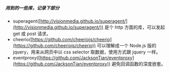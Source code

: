 ##### 用到的一些库，记录下部分

- superagent([http://visionmedia.github.io/superagent/](http://visionmedia.github.io/superagent/)) 是个 http 方面的库，可以发起 get 或 post 请求。
- cheerio([https://github.com/cheeriojs/cheerio](https://github.com/cheeriojs/cheerio)) 可以理解成一个 Node.js 版的 jquery，用来从网页中以 css selector 取数据，使用方式跟 jquery 一样。
- eventproxy([https://github.com/JacksonTian/eventproxy](https://github.com/JacksonTian/eventproxy)) 避免回调函数的深度嵌套。
